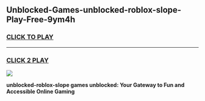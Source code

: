 
## Unblocked-Games-unblocked-roblox-slope-Play-Free-9ym4h
<h3>
<a href="https://premium76.site?title=unblocked-roblox-slope&ref=21A">CLICK TO PLAY</a></h3>
<hr>

<h3>
<a href="https://premium76.site?title=unblocked-roblox-slope&ref=21A">CLICK 2 PLAY</a>
  
</h3>

<a href="https://premium76.site?title=unblocked-roblox-slope&ref=21A"><img src="https://clearcache.store/games.png"></a>


**unblocked-roblox-slope games unblocked: Your Gateway to Fun and Accessible Online Gaming**

